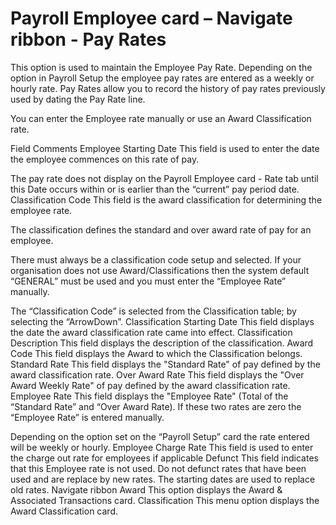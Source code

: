 # Payroll Employee card – Navigate ribbon - Pay Rates

This option is used to maintain the Employee Pay Rate.  Depending on the option in Payroll Setup the employee pay rates are entered as a weekly or hourly rate. Pay Rates allow you to record the history of pay rates previously used by dating the Pay Rate line.

You can enter the Employee rate manually or use an Award Classification rate.

 

Field	Comments
Employee Starting Date	This field is used to enter the date the employee commences on this rate of pay.  

The pay rate does not display on the Payroll Employee card - Rate tab until this Date occurs within or is earlier than the “current” pay period date.
Classification Code	This field is the award classification for determining the employee rate.

The classification defines the standard and over award rate of pay for an employee.

There must always be a classification code setup and selected.  If your organisation does not use Award/Classifications then the system default “GENERAL” must be used and you must enter the “Employee Rate” manually.

The “Classification Code” is selected from the Classification table; by selecting the “ArrowDown”.
Classification Starting Date	This field displays the date the award classification rate came into effect.
Classification Description	This field displays the description of the classification.
Award Code	This field displays the Award to which the Classification belongs.
Standard Rate	This field displays the "Standard Rate" of pay defined by the award classification rate.
Over Award Rate	This field displays the "Over Award Weekly Rate" of pay defined by the award classification rate.
Employee Rate	This field displays the "Employee Rate" (Total of the “Standard Rate” and “Over Award Rate).  If these two rates are zero the “Employee Rate” is entered manually.  

Depending on the option set on the “Payroll Setup” card the rate entered will be weekly or hourly.
Employee Charge Rate	This field is used to enter the charge out rate for employees if applicable
Defunct	This field indicates that this Employee rate is not used. Do not defunct rates that have been used and are replace by new rates. The starting dates are used to replace old rates.
Navigate ribbon
Award	This option displays the Award & Associated Transactions card.
Classification	This menu option displays the Award Classification card.


 
